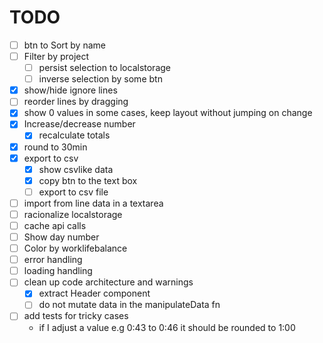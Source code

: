 # TODO

- [ ] btn to Sort by name
- [ ] Filter by project
  - [ ] persist selection to localstorage
  - [ ] inverse selection by some btn
- [x] show/hide ignore lines
- [ ] reorder lines by dragging
- [x] show 0 values in some cases, keep layout without jumping on change
- [x] Increase/decrease number
  - [x] recalculate totals
- [x] round to 30min
- [x] export to csv
  - [x] show csvlike data
  - [x] copy btn to the text box
  - [ ] export to csv file
- [ ] import from line data in a textarea
- [ ] racionalize localstorage
- [ ] cache api calls
- [ ] Show day number
- [ ] Color by worklifebalance
- [ ] error handling
- [ ] loading handling
- [ ] clean up code architecture and warnings
  - [x] extract Header component
  - [ ] do not mutate data in the manipulateData fn
- [ ] add tests for tricky cases
  - if I adjust a value e.g 0:43 to 0:46 it should be rounded to 1:00
